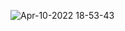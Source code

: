 ![Apr-10-2022 18-53-43](https://user-images.githubusercontent.com/37787994/162652348-3fb1a204-a110-4043-8904-2636fb71ee8e.gif)
